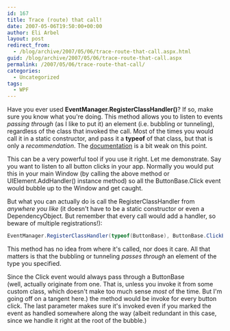 ```yaml
---
id: 167
title: Trace (route) that call!
date: 2007-05-06T19:50:00+00:00
author: Eli Arbel
layout: post
redirect_from:
  - /blog/archive/2007/05/06/trace-route-that-call.aspx.html
guid: /blog/archive/2007/05/06/trace-route-that-call.aspx
permalink: /2007/05/06/trace-route-that-call/
categories:
  - Uncategorized
tags:
  - WPF
---
```

Have you ever used **EventManager.RegisterClassHandler()**? If so, make sure you know what you're doing. This method allows you to listen to events _passing&nbsp;through_ (as I like to put it) an element (i.e.&nbsp;bubbling or tunneling), regardless of the class that invoked the call. Most of the times you would call it in a static constructor, and pass it a **typeof** of that class, but that is only a _recommendation_. The [documentation](http://msdn2.microsoft.com/en-us/library/ms747183.aspx) is a bit weak on this point.

<!--more-->

This can be a very powerful tool if you use it right. Let me demonstrate. Say you want to listen to all button clicks in your app. Normally you would put this in your main Window (by calling the above method or UIElement.AddHandler() instance method) so all the ButtonBase.Click event would bubble up to the Window and get caught.

But what you can actually do is call the RegisterClassHandler from _anywhere you like_ (it doesn't have to be a static constructor or even&nbsp;a DependencyObject. But remember that every call would add a handler, so beware of multiple registrations!):
  
```csharp
EventManager.RegisterClassHandler(typeof(ButtonBase), ButtonBase.ClickEvent, new RoutedEventHandler(SomeMethod), true);
```

This method has no idea from where it's called, nor does it care. All that matters is that the bubbling or tunneling _passes through_ an element of the type you specified.

Since the Click event would always pass through a ButtonBase (well,&nbsp;actually originate from one.&nbsp;That is, unless you invoke it from some custom class, which doesn't make too much sense _most_ of the time. But I'm going off on a tangent here.) the method would be invoke for every button click. The last parameter makes sure it's invoked even if you marked the event as&nbsp;handled somewhere along the way (albeit redundant in this case, since we handle it right at the root of the bubble.)
